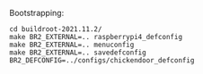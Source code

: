 Bootstrapping:

    cd buildroot-2021.11.2/
    make BR2_EXTERNAL=.. raspberrypi4_defconfig
    make BR2_EXTERNAL=.. menuconfig
    make BR2_EXTERNAL=.. savedefconfig BR2_DEFCONFIG=../configs/chickendoor_defconfig
